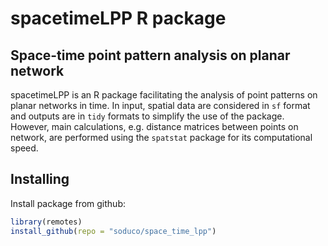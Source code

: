 
# spacetimeLPP R package

## Space-time point pattern analysis on planar network

spacetimeLPP is an R package facilitating the analysis of point patterns
on planar networks in time. In input, spatial data are considered in
`sf` format and outputs are in `tidy` formats to simplify the use of the
package. However, main calculations, e.g. distance matrices between
points on network, are performed using the `spatstat` package for its
computational speed.

## Installing

Install package from github:

``` r
library(remotes)
install_github(repo = "soduco/space_time_lpp")
```
